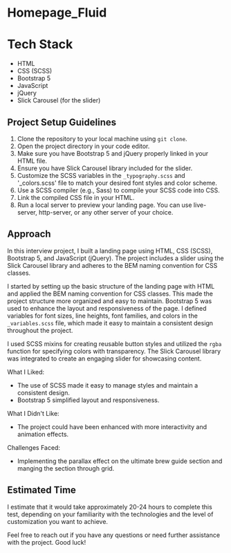 # Homepage_Fluid

# Tech Stack
- HTML
- CSS (SCSS)
- Bootstrap 5
- JavaScript
- jQuery
- Slick Carousel (for the slider)

## Project Setup Guidelines
1. Clone the repository to your local machine using `git clone`.
2. Open the project directory in your code editor.
3. Make sure you have Bootstrap 5 and jQuery properly linked in your HTML file.
4. Ensure you have Slick Carousel library included for the slider.
5. Customize the SCSS variables in the `_typography.scss` and '_colors.scss' file to match your desired font styles and color scheme.
6. Use a SCSS compiler (e.g., Sass) to compile your SCSS code into CSS.
7. Link the compiled CSS file in your HTML.
8. Run a local server to preview your landing page. You can use live-server, http-server, or any other server of your choice.

## Approach
In this interview project, I built a landing page using HTML, CSS (SCSS), Bootstrap 5, and JavaScript (jQuery). The project includes a slider using the Slick Carousel library and adheres to the BEM naming convention for CSS classes. 

I started by setting up the basic structure of the landing page with HTML and applied the BEM naming convention for CSS classes. This made the project structure more organized and easy to maintain. Bootstrap 5 was used to enhance the layout and responsiveness of the page. I defined variables for font sizes, line heights, font families, and colors in the `_variables.scss` file, which made it easy to maintain a consistent design throughout the project.

I used SCSS mixins for creating reusable button styles and utilized the `rgba` function for specifying colors with transparency. The Slick Carousel library was integrated to create an engaging slider for showcasing content.

What I Liked:
- The use of SCSS made it easy to manage styles and maintain a consistent design.
- Bootstrap 5 simplified layout and responsiveness.

What I Didn't Like:
- The project could have been enhanced with more interactivity and animation effects.

Challenges Faced:
- Implementing the parallax effect on the ultimate brew guide section and manging the section through grid.

## Estimated Time
I estimate that it would take approximately 20-24 hours to complete this test, depending on your familiarity with the technologies and the level of customization you want to achieve.

Feel free to reach out if you have any questions or need further assistance with the project. Good luck!

